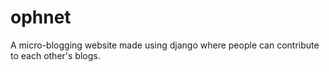 # ophnet


A micro-blogging website made using django where people can contribute to each other's blogs.
